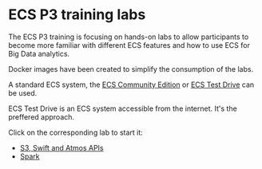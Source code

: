 # ECS P3 training labsThe ECS P3 training is focusing on hands-on labs to allow participants to become more familiar with different ECS features and how to use ECS for Big Data analytics.Docker images have been created to simplify the consumption of the labs.A standard ECS system, the [ECS Community Edition](https://github.com/EMCECS/ECS-CommunityEdition) or [ECS Test Drive](http://portal.ecstestdrive.com) can be used.ECS Test Drive is an ECS system accessible from the internet. It's the preffered approach.Click on the corresponding lab to start it:- [S3, Swift and Atmos APIs](apis/apis.md)- [Spark](spark/spark.md)